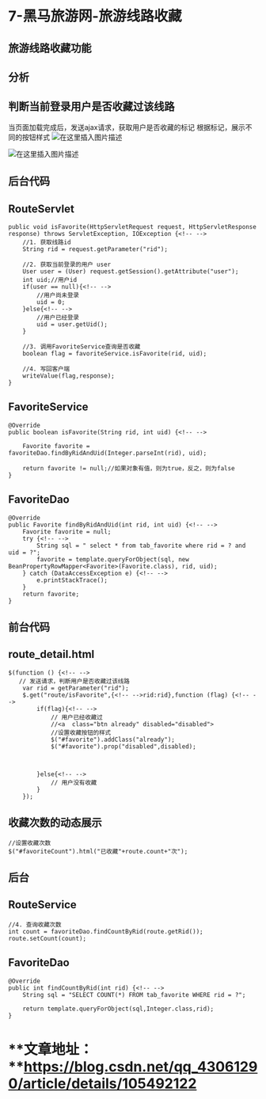 # 7-黑马旅游网-旅游线路收藏
## 旅游线路收藏功能

## 分析

## 判断当前登录用户是否收藏过该线路

当页面加载完成后，发送ajax请求，获取用户是否收藏的标记 根据标记，展示不同的按钮样式 <img src="https://img-blog.csdnimg.cn/20200413164535801.png?x-oss-process=image/watermark,type_ZmFuZ3poZW5naGVpdGk,shadow_10,text_aHR0cHM6Ly9ibG9nLmNzZG4ubmV0L3FxXzQzMDYxMjkw,size_16,color_FFFFFF,t_70" alt="在这里插入图片描述"/>

<img src="https://img-blog.csdnimg.cn/20200413164549114.png?x-oss-process=image/watermark,type_ZmFuZ3poZW5naGVpdGk,shadow_10,text_aHR0cHM6Ly9ibG9nLmNzZG4ubmV0L3FxXzQzMDYxMjkw,size_16,color_FFFFFF,t_70" alt="在这里插入图片描述"/>

## 后台代码

## RouteServlet

```
public void isFavorite(HttpServletRequest request, HttpServletResponse response) throws ServletException, IOException {<!-- -->
    //1. 获取线路id
    String rid = request.getParameter("rid");

    //2. 获取当前登录的用户 user
    User user = (User) request.getSession().getAttribute("user");
    int uid;//用户id
    if(user == null){<!-- -->
        //用户尚未登录
        uid = 0;
    }else{<!-- -->
        //用户已经登录
        uid = user.getUid();
    }

    //3. 调用FavoriteService查询是否收藏
    boolean flag = favoriteService.isFavorite(rid, uid);

    //4. 写回客户端
    writeValue(flag,response);
}

```

## FavoriteService

```
@Override
public boolean isFavorite(String rid, int uid) {<!-- -->

    Favorite favorite = favoriteDao.findByRidAndUid(Integer.parseInt(rid), uid);

    return favorite != null;//如果对象有值，则为true，反之，则为false
}

```

## FavoriteDao

```
@Override
public Favorite findByRidAndUid(int rid, int uid) {<!-- -->
    Favorite favorite = null;
    try {<!-- -->
        String sql = " select * from tab_favorite where rid = ? and uid = ?";
        favorite = template.queryForObject(sql, new BeanPropertyRowMapper<Favorite>(Favorite.class), rid, uid);
    } catch (DataAccessException e) {<!-- -->
        e.printStackTrace();
    }
    return favorite;
}

```

## 前台代码

## route_detail.html

```
$(function () {<!-- -->
   // 发送请求，判断用户是否收藏过该线路
    var rid = getParameter("rid");
    $.get("route/isFavorite",{<!-- -->rid:rid},function (flag) {<!-- -->
        if(flag){<!-- -->
            // 用户已经收藏过
            //<a  class="btn already" disabled="disabled">
            //设置收藏按钮的样式
            $("#favorite").addClass("already");
            $("#favorite").prop("disabled",disabled);



        }else{<!-- -->
            // 用户没有收藏
        }
    });

```

## 收藏次数的动态展示

```
//设置收藏次数
$("#favoriteCount").html("已收藏"+route.count+"次");

```

## 后台

## RouteService

```
//4. 查询收藏次数
int count = favoriteDao.findCountByRid(route.getRid());
route.setCount(count);

```

## FavoriteDao

```
@Override
public int findCountByRid(int rid) {<!-- -->
    String sql = "SELECT COUNT(*) FROM tab_favorite WHERE rid = ?";

    return template.queryForObject(sql,Integer.class,rid);
}

```
# **文章地址： **https://blog.csdn.net/qq_43061290/article/details/105492122